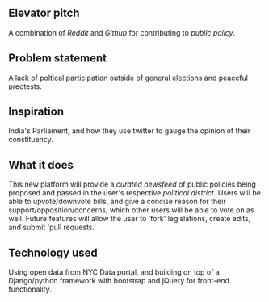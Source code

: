 ## Elevator pitch
A combination of _Reddit_ and _Github_ for contributing to _public policy_.

## Problem statement
A lack of poltical participation outside of general elections and peaceful preotests.

## Inspiration
India's Parliament, and how they use twitter to gauge the opinion of their constituency.

## What it does
This new platform will provide a _curated newsfeed_ of public policies being proposed and passed in the user's respective _political district_. Users will be able to upvote/downvote bills, and give a concise reason for their support/opposition/concerns, which other users will be able to vote on as well. Future features will allow the user to 'fork' legislations, create edits, and submit 'pull requests.' 

## Technology used
Using open data from NYC Data portal, and building on top of a Django/python framework with bootstrap and jQuery for front-end functionality.
